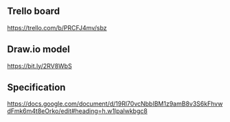 ## Trello board
https://trello.com/b/PRCFJ4mv/sbz

## Draw.io model
https://bit.ly/2RV8WbS

## Specification
https://docs.google.com/document/d/19Rl70vcNbbIBM1z9amB8v3S6kFhvwdFmk6m4t8eOrko/edit#heading=h.w1lpalwkbgc8
